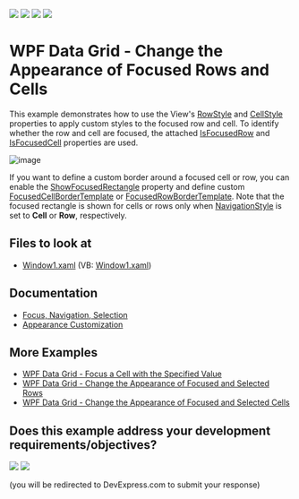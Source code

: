 <!-- default badges list -->
![](https://img.shields.io/endpoint?url=https://codecentral.devexpress.com/api/v1/VersionRange/128648824/22.2.2%2B)
[![](https://img.shields.io/badge/Open_in_DevExpress_Support_Center-FF7200?style=flat-square&logo=DevExpress&logoColor=white)](https://supportcenter.devexpress.com/ticket/details/E1627)
[![](https://img.shields.io/badge/📖_How_to_use_DevExpress_Examples-e9f6fc?style=flat-square)](https://docs.devexpress.com/GeneralInformation/403183)
[![](https://img.shields.io/badge/💬_Leave_Feedback-feecdd?style=flat-square)](#does-this-example-address-your-development-requirementsobjectives)
<!-- default badges end -->
# WPF Data Grid - Change the Appearance of Focused Rows and Cells

This example demonstrates how to use the View's [RowStyle](http://docs.devexpress.com/WPF/DevExpress.Xpf.Grid.TableView.RowStyle) and [CellStyle](http://docs.devexpress.com/WPF/DevExpress.Xpf.Grid.DataViewBase.CellStyle) properties to apply custom styles to the focused row and cell. To identify whether the row and cell are focused, the attached [IsFocusedRow](http://docs.devexpress.com/WPF/DevExpress.Xpf.Grid.DataViewBase.IsFocusedRow) and [IsFocusedCell](http://docs.devexpress.com/WPF/DevExpress.Xpf.Grid.DataViewBase.IsFocusedCell) properties are used.

![image](https://user-images.githubusercontent.com/65009440/174086665-b5564ab8-2bd7-42b7-a9c9-277e263f5c26.png) 

If you want to define a custom border around a focused cell or row, you can enable the [ShowFocusedRectangle](http://docs.devexpress.com/WPF/DevExpress.Xpf.Grid.DataViewBase.ShowFocusedRectangle) property and define custom [FocusedCellBorderTemplate](http://docs.devexpress.com/WPF/DevExpress.Xpf.Grid.DataViewBase.FocusedCellBorderTemplate) or [FocusedRowBorderTemplate](http://docs.devexpress.com/WPF/DevExpress.Xpf.Grid.TableView.FocusedRowBorderTemplate). Note that the focused rectangle is shown for cells or rows only when [NavigationStyle](http://docs.devexpress.com/WPF/DevExpress.Xpf.Grid.DataViewBase.NavigationStyle) is set to **Cell** or **Row**, respectively.

<!-- default file list -->
## Files to look at

* [Window1.xaml](./CS/DXGrid_ChangeRowAppearance/Window1.xaml) (VB: [Window1.xaml](./VB/DXGrid_ChangeRowAppearance/Window1.xaml))

<!-- default file list end -->

## Documentation

* [Focus, Navigation, Selection](https://docs.devexpress.com/WPF/6118/controls-and-libraries/data-grid/focus-navigation-selection)
* [Appearance Customization](https://docs.devexpress.com/WPF/6152/controls-and-libraries/data-grid/appearance-customization)

## More Examples

* [WPF Data Grid - Focus a Cell with the Specified Value](https://github.com/DevExpress-Examples/how-to-focus-a-cell-with-the-specified-value-e1544)
* [WPF Data Grid - Change the Appearance of Focused and Selected Rows](https://github.com/DevExpress-Examples/how-to-change-the-appearance-of-a-focused-data-row-and-selected-rows-e2066)
* [WPF Data Grid - Change the Appearance of Focused and Selected Cells](https://github.com/DevExpress-Examples/how-to-change-selected-cells-appearance-when-gridcontrols-multi-cell-selection-is-enabled-e2568)
<!-- feedback -->
## Does this example address your development requirements/objectives?

[<img src="https://www.devexpress.com/support/examples/i/yes-button.svg"/>](https://www.devexpress.com/support/examples/survey.xml?utm_source=github&utm_campaign=wpf-data-grid-change-appearance-of-focused-rows-and-cells&~~~was_helpful=yes) [<img src="https://www.devexpress.com/support/examples/i/no-button.svg"/>](https://www.devexpress.com/support/examples/survey.xml?utm_source=github&utm_campaign=wpf-data-grid-change-appearance-of-focused-rows-and-cells&~~~was_helpful=no)

(you will be redirected to DevExpress.com to submit your response)
<!-- feedback end -->
